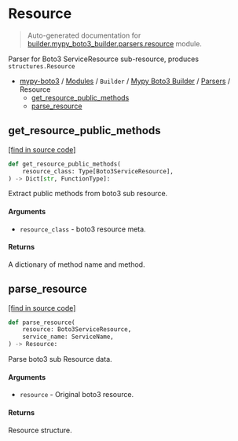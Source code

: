 # Resource

> Auto-generated documentation for [builder.mypy_boto3_builder.parsers.resource](https://github.com/vemel/mypy_boto3/blob/master/builder/mypy_boto3_builder/parsers/resource.py) module.

Parser for Boto3 ServiceResource sub-resource, produces `structures.Resource`

- [mypy-boto3](../../../README.md#mypy_boto3) / [Modules](../../../MODULES.md#mypy-boto3-modules) / `Builder` / [Mypy Boto3 Builder](../index.md#mypy-boto3-builder) / [Parsers](index.md#parsers) / Resource
    - [get_resource_public_methods](#get_resource_public_methods)
    - [parse_resource](#parse_resource)

## get_resource_public_methods

[[find in source code]](https://github.com/vemel/mypy_boto3/blob/master/builder/mypy_boto3_builder/parsers/resource.py#L62)

```python
def get_resource_public_methods(
    resource_class: Type[Boto3ServiceResource],
) -> Dict[str, FunctionType]:
```

Extract public methods from boto3 sub resource.

#### Arguments

- `resource_class` - boto3 resource meta.

#### Returns

A dictionary of method name and method.

## parse_resource

[[find in source code]](https://github.com/vemel/mypy_boto3/blob/master/builder/mypy_boto3_builder/parsers/resource.py#L21)

```python
def parse_resource(
    resource: Boto3ServiceResource,
    service_name: ServiceName,
) -> Resource:
```

Parse boto3 sub Resource data.

#### Arguments

- `resource` - Original boto3 resource.

#### Returns

Resource structure.
